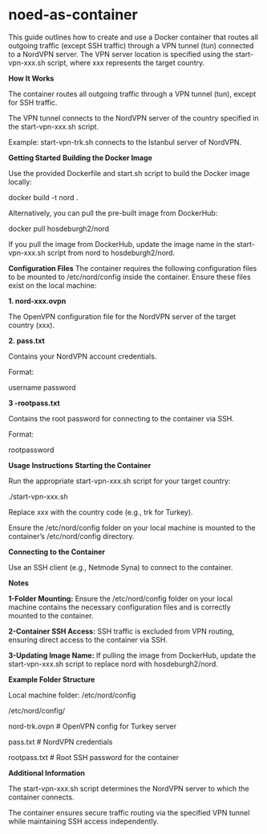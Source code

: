 # noed-as-container

This guide outlines how to create and use a Docker container that routes all outgoing traffic (except SSH traffic) through a VPN tunnel (tun) connected to a NordVPN server. The VPN server location is specified using the start-vpn-xxx.sh script, where xxx represents the target country.


**How It Works**

The container routes all outgoing traffic through a VPN tunnel (tun), except for SSH traffic.

The VPN tunnel connects to the NordVPN server of the country specified in the start-vpn-xxx.sh script.

Example: start-vpn-trk.sh connects to the Istanbul server of NordVPN.

**Getting Started**
**Building the Docker Image**

Use the provided Dockerfile and start.sh script to build the Docker image locally:

docker build -t nord .

Alternatively, you can pull the pre-built image from DockerHub:

docker pull hosdeburgh2/nord

If you pull the image from DockerHub, update the image name in the start-vpn-xxx.sh script from nord to hosdeburgh2/nord.

**Configuration Files**
The container requires the following configuration files to be mounted to /etc/nord/config inside the container. Ensure these files exist on the local machine:

**1. nord-xxx.ovpn**

The OpenVPN configuration file for the NordVPN server of the target country (xxx).

**2. pass.txt**

Contains your NordVPN account credentials.

Format:

username
password

**3 -rootpass.txt**

Contains the root password for connecting to the container via SSH.

Format:

rootpassword

**Usage Instructions**
**Starting the Container**

Run the appropriate start-vpn-xxx.sh script for your target country:

./start-vpn-xxx.sh

Replace xxx with the country code (e.g., trk for Turkey).

Ensure the /etc/nord/config folder on your local machine is mounted to the container’s /etc/nord/config directory.

**Connecting to the Container**

Use an SSH client (e.g., Netmode Syna) to connect to the container.

**Notes**

**1-Folder Mounting:**
Ensure the /etc/nord/config folder on your local machine contains the necessary configuration files and is correctly mounted to the container.

**2-Container SSH Access:**
SSH traffic is excluded from VPN routing, ensuring direct access to the container via SSH.

**3-Updating Image Name:**
If pulling the image from DockerHub, update the start-vpn-xxx.sh script to replace nord with hosdeburgh2/nord.

**Example Folder Structure**

Local machine folder: /etc/nord/config

/etc/nord/config/

nord-trk.ovpn      # OpenVPN config for Turkey server

pass.txt           # NordVPN credentials

rootpass.txt       # Root SSH password for the container

**Additional Information**

The start-vpn-xxx.sh script determines the NordVPN server to which the container connects.

The container ensures secure traffic routing via the specified VPN tunnel while maintaining SSH access independently.
